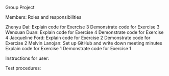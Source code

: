   Group Project

  Members: Roles and responsibilities

  Zhenyu Dai:
    Explain code for Exercise 3
    Demonstrate code for Exercise 3
  Wenxuan Duan:
    Explain code for Exercise 4
    Demonstrate code for Exercise 4
  Jacqueline Ford:
    Explain code for Exercise 2
    Demonstrate code for Exercise 2
  Melvin Lanojan:
    Set up GitHub and write down meeting minutes
    Explain code for Exercise 1
    Demonstrate code for Exercise 1

  Instructions for user:
    

  Test procedures:
